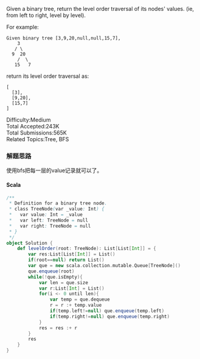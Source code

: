 Given a binary tree, return the level order traversal of its nodes' values. (ie, from left to right, level by level).

For example:
```
Given binary tree [3,9,20,null,null,15,7],
    3
   / \
  9  20
    /  \
   15   7
```
return its level order traversal as:
```
[
  [3],
  [9,20],
  [15,7]
]
```
 
Difficulty:Medium   
Total Accepted:243K  
Total Submissions:565K  
Related Topics:Tree, BFS

### 解题思路
使用bfs把每一层的value记录就可以了。
#### Scala
```scala
/**
 * Definition for a binary tree node.
 * class TreeNode(var _value: Int) {
 *   var value: Int = _value
 *   var left: TreeNode = null
 *   var right: TreeNode = null
 * }
 */
object Solution {
    def levelOrder(root: TreeNode): List[List[Int]] = {
        var res:List[List[Int]] = List()
        if(root==null) return List()
        var que = new scala.collection.mutable.Queue[TreeNode]()
        que.enqueue(root)
        while(!que.isEmpty){
            var len = que.size
            var r:List[Int] = List()
            for(i <- 0 until len){
                var temp = que.dequeue
                r = r :+ temp.value
                if(temp.left!=null) que.enqueue(temp.left)
                if(temp.right!=null) que.enqueue(temp.right)
            }
            res = res :+ r
        }
        res
    }
}
```